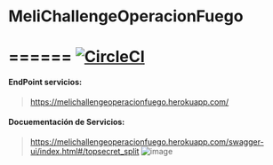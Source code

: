 # MeliChallengeOperacionFuego
======
[![CircleCI](https://circleci.com/gh/danielDaleman/MeliChallengeOperacionFuego.svg?style=svg&circle-token=2ed89382eeacbfba9bfa3d961b18d7682f0590d9)](https://circleci.com/gh/danielDaleman/MeliChallengeOperacionFuego)
======
#### **EndPoint servicios:**
> https://melichallengeoperacionfuego.herokuapp.com/

#### **Docuementación de Servicios:**
> https://melichallengeoperacionfuego.herokuapp.com/swagger-ui/index.html#/topsecret_split
![image](https://user-images.githubusercontent.com/32171194/109751582-cbe05480-7bac-11eb-8a0c-ea728021dd9f.png)
